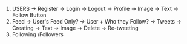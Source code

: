 1. USERS
   -> Register
   -> Login
   -> Logout
   -> Profile
   -> Image
   -> Text
   -> Follow Button
2. Feed
   -> User's Feed Only?
   -> User + Who they Follow?
   -> Tweets
   -> Creating
   -> Text
   -> Image
   -> Delete
   -> Re-tweeting
3. Following /Followers
